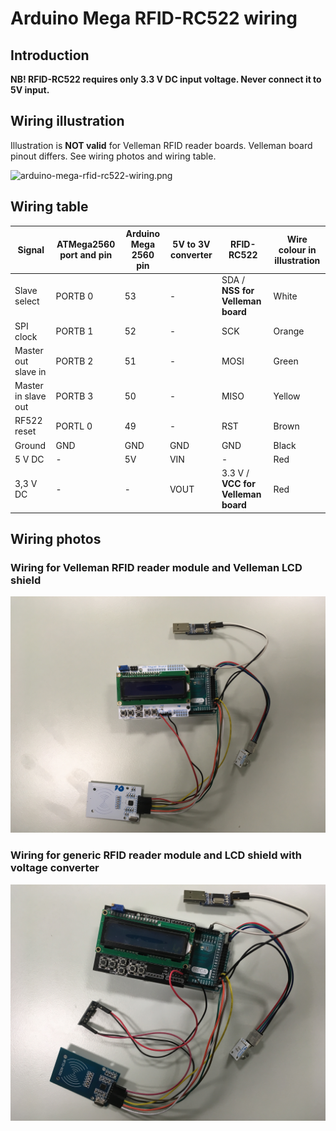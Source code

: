 # Arduino Mega RFID-RC522 wiring

## Introduction

**NB! RFID-RC522 requires only 3.3 V DC input voltage. Never connect it to 5V input.**

## Wiring illustration

Illustration is **NOT valid** for Velleman RFID reader boards. Velleman board pinout differs. See wiring photos and wiring table.

![arduino-mega-rfid-rc522-wiring.png](arduino-mega-rfid-rc522-wiring.png)

<div class=pagebreak></div>

## Wiring table

| Signal | ATMega2560 port and pin | Arduino Mega 2560 pin | 5V to 3V converter | RFID-RC522 | Wire colour in illustration |
| --- | --- | --- | --- | --- |  --- |
| Slave select | PORTB 0 | 53 | - | SDA / **NSS for Velleman board** | White |
| SPI clock | PORTB 1 | 52 | - | SCK | Orange |
| Master out slave in | PORTB 2 | 51 | - | MOSI | Green |
| Master in slave out | PORTB 3 | 50 | - | MISO | Yellow |
| RF522 reset | PORTL 0 | 49 | - | RST | Brown |
| Ground | GND | GND | GND | GND | Black |
| 5 V DC | - | 5V | VIN | - | Red |
| 3,3 V DC | - | - | VOUT | 3.3 V / **VCC for Velleman board** | Red |

<div class=pagebreak></div>

## Wiring photos

### Wiring for Velleman RFID reader module and Velleman LCD shield

![arduino-mega-rfid-rc522-wiring-for-velleman-boards.jpg](arduino-mega-rfid-rc522-wiring-for-velleman-boards.jpg)

<div class=pagebreak></div>

### Wiring for generic RFID reader module and LCD shield with voltage converter

![arduino-mega-rfid-rc522-wiring-with-voltage-converter.jpg](arduino-mega-rfid-rc522-wiring-with-voltage-converter.jpg)
